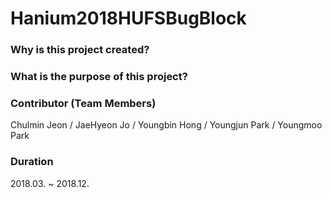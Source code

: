 # Hanium2018HUFSBugBlock

### Why is this project created?

### What is the purpose of this project?

### Contributor (Team Members)
Chulmin Jeon /  JaeHyeon Jo / Youngbin Hong / Youngjun Park / Youngmoo Park

### Duration
2018.03. ~ 2018.12.
